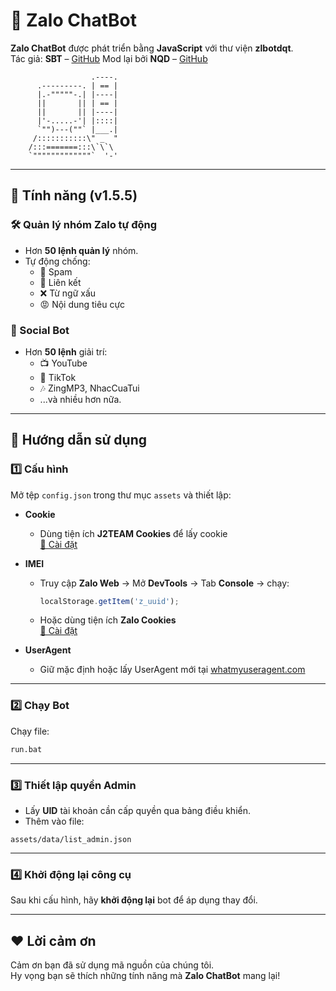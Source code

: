# 🤖 Zalo ChatBot

**Zalo ChatBot** được phát triển bằng **JavaScript** với thư viện **zlbotdqt**.  
Tác giả: **SBT** – [GitHub](https://github.com/itisme)
Mod lại bởi **NQD** – [GitHub](https://github.com/NQD136)

```
                  .----.
      .---------. | == |
      |.-"""""-.| |----|
      ||       || | == |
      ||       || |----|
      |'-.....-'| |::::|
      `"")---(""` |___.|
     /:::::::::::\" _  "
    /:::=======:::\`\`\
    `"""""""""""""`  '-'
```

---

## 📌 Tính năng (v1.5.5)

### 🛠 Quản lý nhóm Zalo tự động
- Hơn **50 lệnh quản lý** nhóm.
- Tự động chống:
  - 🛑 Spam
  - 🔗 Liên kết
  - ❌ Từ ngữ xấu
  - 😡 Nội dung tiêu cực

### 🎯 Social Bot
- Hơn **50 lệnh** giải trí:
  - 📺 YouTube
  - 🎵 TikTok
  - 🎶 ZingMP3, NhacCuaTui
  - ...và nhiều hơn nữa.

---

## 🚀 Hướng dẫn sử dụng

### 1️⃣ Cấu hình
Mở tệp `config.json` trong thư mục `assets` và thiết lập:

- **Cookie**  
  - Dùng tiện ích **J2TEAM Cookies** để lấy cookie  
    [🔗 Cài đặt](https://chrome.google.com/webstore/detail/j2team-cookies/okpidcojinmlaakglcigllbpcpajaibco)

- **IMEI**  
  - Truy cập **Zalo Web** → Mở **DevTools** → Tab **Console** → chạy:
    ```javascript
    localStorage.getItem('z_uuid');
    ```
  - Hoặc dùng tiện ích **Zalo Cookies**  
    [🔗 Cài đặt](https://chromewebstore.google.com/detail/zalo-cookies/ncieaodaagbiemjpallkhhelkjkbkpmj)

- **UserAgent**  
  - Giữ mặc định hoặc lấy UserAgent mới tại [whatmyuseragent.com](https://whatmyuseragent.com/)

---

### 2️⃣ Chạy Bot
Chạy file:
```bash
run.bat
```

---

### 3️⃣ Thiết lập quyền Admin
- Lấy **UID** tài khoản cần cấp quyền qua bảng điều khiển.
- Thêm vào file:
```
assets/data/list_admin.json
```

---

### 4️⃣ Khởi động lại công cụ
Sau khi cấu hình, hãy **khởi động lại** bot để áp dụng thay đổi.

---

## ❤️ Lời cảm ơn
Cảm ơn bạn đã sử dụng mã nguồn của chúng tôi.  
Hy vọng bạn sẽ thích những tính năng mà **Zalo ChatBot** mang lại!